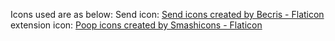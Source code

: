Icons used are as below:
Send icon:
<a href="https://www.flaticon.com/free-icons/send" title="send icons">Send icons created by Becris - Flaticon</a>
extension icon:
<a href="https://www.flaticon.com/free-icons/poop" title="poop icons">Poop icons created by Smashicons - Flaticon</a>